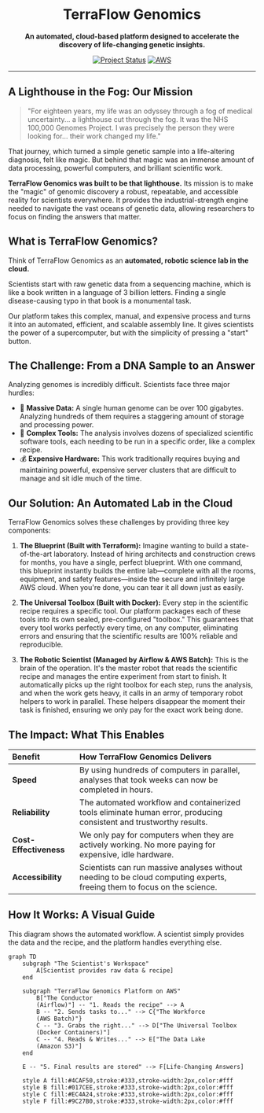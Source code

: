 <div align="center">
  <!-- A simple logo could go here -->
  <h1>TerraFlow Genomics</h1>
  <p>
    <strong>An automated, cloud-based platform designed to accelerate the discovery of life-changing genetic insights.</strong>
  </p>
  <p>
    <a href="#"><img src="https://img.shields.io/badge/Project-Complete-green?style=for-the-badge" alt="Project Status"></a>
    <a href="#"><img src="https://img.shields.io/badge/Technology-AWS%20Cloud-orange?style=for-the-badge&logo=amazon-aws" alt="AWS"></a>
  </p>
</div>

---

## A Lighthouse in the Fog: Our Mission

> "For eighteen years, my life was an odyssey through a fog of medical uncertainty... a lighthouse cut through the fog. It was the NHS 100,000 Genomes Project. I was precisely the person they were looking for... their work changed my life."

That journey, which turned a simple genetic sample into a life-altering diagnosis, felt like magic. But behind that magic was an immense amount of data processing, powerful computers, and brilliant scientific work.

**TerraFlow Genomics was built to be that lighthouse.** Its mission is to make the "magic" of genomic discovery a robust, repeatable, and accessible reality for scientists everywhere. It provides the industrial-strength engine needed to navigate the vast oceans of genetic data, allowing researchers to focus on finding the answers that matter.

## What is TerraFlow Genomics?

Think of TerraFlow Genomics as an **automated, robotic science lab in the cloud.**

Scientists start with raw genetic data from a sequencing machine, which is like a book written in a language of 3 billion letters. Finding a single disease-causing typo in that book is a monumental task.

Our platform takes this complex, manual, and expensive process and turns it into an automated, efficient, and scalable assembly line. It gives scientists the power of a supercomputer, but with the simplicity of pressing a "start" button.

## The Challenge: From a DNA Sample to an Answer

Analyzing genomes is incredibly difficult. Scientists face three major hurdles:

*   💾 **Massive Data:** A single human genome can be over 100 gigabytes. Analyzing hundreds of them requires a staggering amount of storage and processing power.
*   🔧 **Complex Tools:** The analysis involves dozens of specialized scientific software tools, each needing to be run in a specific order, like a complex recipe.
*   💰 **Expensive Hardware:** This work traditionally requires buying and maintaining powerful, expensive server clusters that are difficult to manage and sit idle much of the time.

## Our Solution: An Automated Lab in the Cloud

TerraFlow Genomics solves these challenges by providing three key components:

1.  **The Blueprint (Built with Terraform):**
    Imagine wanting to build a state-of-the-art laboratory. Instead of hiring architects and construction crews for months, you have a single, perfect blueprint. With one command, this blueprint instantly builds the entire lab—complete with all the rooms, equipment, and safety features—inside the secure and infinitely large AWS cloud. When you're done, you can tear it all down just as easily.

2.  **The Universal Toolbox (Built with Docker):**
    Every step in the scientific recipe requires a specific tool. Our platform packages each of these tools into its own sealed, pre-configured "toolbox." This guarantees that every tool works perfectly every time, on any computer, eliminating errors and ensuring that the scientific results are 100% reliable and reproducible.

3.  **The Robotic Scientist (Managed by Airflow & AWS Batch):**
    This is the brain of the operation. It's the master robot that reads the scientific recipe and manages the entire experiment from start to finish. It automatically picks up the right toolbox for each step, runs the analysis, and when the work gets heavy, it calls in an army of temporary robot helpers to work in parallel. These helpers disappear the moment their task is finished, ensuring we only pay for the exact work being done.

## The Impact: What This Enables

| Benefit | How TerraFlow Genomics Delivers |
| :--- | :--- |
| **Speed** | By using hundreds of computers in parallel, analyses that took weeks can now be completed in hours. |
| **Reliability** | The automated workflow and containerized tools eliminate human error, producing consistent and trustworthy results. |
| **Cost-Effectiveness** | We only pay for computers when they are actively working. No more paying for expensive, idle hardware. |
| **Accessibility** | Scientists can run massive analyses without needing to be cloud computing experts, freeing them to focus on the science. |

## How It Works: A Visual Guide

This diagram shows the automated workflow. A scientist simply provides the data and the recipe, and the platform handles everything else.

```mermaid
graph TD
    subgraph "The Scientist's Workspace"
        A[Scientist provides raw data & recipe]
    end
    
    subgraph "TerraFlow Genomics Platform on AWS"
        B["The Conductor
        (Airflow)"] -- "1. Reads the recipe" --> A
        B -- "2. Sends tasks to..." --> C{"The Workforce
        (AWS Batch)"}
        C -- "3. Grabs the right..." --> D["The Universal Toolbox
        (Docker Containers)"]
        C -- "4. Reads & Writes..." --> E["The Data Lake
        (Amazon S3)"]
    end
    
    E -- "5. Final results are stored" --> F[Life-Changing Answers]

    style A fill:#4CAF50,stroke:#333,stroke-width:2px,color:#fff
    style B fill:#017CEE,stroke:#333,stroke-width:2px,color:#fff
    style C fill:#EC4A24,stroke:#333,stroke-width:2px,color:#fff
    style F fill:#9C27B0,stroke:#333,stroke-width:2px,color:#fff
